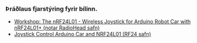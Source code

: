 ### Þráðlaus fjarstýring fyrir bílinn. 

- [Workshop: The nRF24L01 - Wireless Joystick for Arduino Robot Car with nRF24L01+ (notar RadioHead safn)](https://dronebotworkshop.com/nrf24l01-wireless-joystick/)
- [Joystick Control Arduino Car and NRF24L01 (RF24 safn)](https://forbiddenbit.com/en/arduino-projects/joystick-control-arduino-car-and-nrf24l01/)
